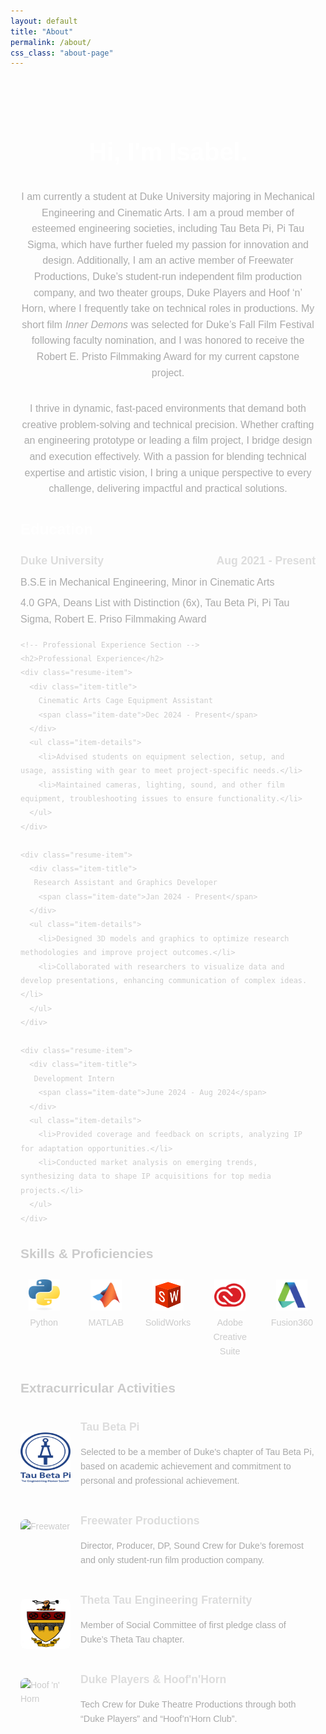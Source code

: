 ```yaml
---
layout: default
title: "About"
permalink: /about/
css_class: "about-page"
---
```


<div class="about-wrapper">
  <!-- About Section -->
  <div class="about-content">
    <h1>Hi, I'm Isabel.</h1>
    <p>
      I am currently a student at Duke University majoring in Mechanical Engineering and Cinematic Arts. 
      I am a proud member of esteemed engineering societies, including Tau Beta Pi, Pi Tau Sigma, which 
      have further fueled my passion for innovation and design. Additionally, I am an active member of 
      Freewater Productions, Duke’s student-run independent film production company, and two theater 
      groups, Duke Players and Hoof ‘n’ Horn, where I frequently take on technical roles in productions. 
      My short film <i>Inner Demons</i> was selected for Duke’s Fall Film Festival following faculty nomination, 
      and I was honored to receive the Robert E. Pristo Filmmaking Award for my current capstone project.
    </p>
    <p>
      I thrive in dynamic, fast-paced environments that demand both creative problem-solving and technical precision. 
      Whether crafting an engineering prototype or leading a film project, I bridge design and execution effectively. 
      With a passion for blending technical expertise and artistic vision, I bring a unique perspective to every challenge, 
      delivering impactful and practical solutions.
    </p>
  </div>

  <!-- Education Section -->
  <div class="resume-section">
    <h2>Education</h2>
    <div class="resume-item">
      <div class="item-title">
        Duke University
        <span class="item-date">Aug 2021 - Present</span>
      </div>
      <div class="item-subtitle">B.S.E in Mechanical Engineering, Minor in Cinematic Arts</div>
      <div class="item-subtitle">4.0 GPA, Deans List with Distinction (6x), Tau Beta Pi, Pi Tau Sigma, Robert E. Priso Filmmaking Award</div>
    </div>

    <!-- Professional Experience Section -->
    <h2>Professional Experience</h2>
    <div class="resume-item">
      <div class="item-title">
        Cinematic Arts Cage Equipment Assistant
        <span class="item-date">Dec 2024 - Present</span>
      </div>
      <ul class="item-details">
        <li>Advised students on equipment selection, setup, and usage, assisting with gear to meet project-specific needs.</li>
        <li>Maintained cameras, lighting, sound, and other film equipment, troubleshooting issues to ensure functionality.</li>
      </ul>
    </div>
    
    <div class="resume-item">
      <div class="item-title">
       Research Assistant and Graphics Developer
        <span class="item-date">Jan 2024 - Present</span>
      </div>
      <ul class="item-details">
        <li>Designed 3D models and graphics to optimize research methodologies and improve project outcomes.</li>
        <li>Collaborated with researchers to visualize data and develop presentations, enhancing communication of complex ideas.</li>
      </ul>
    </div>

    <div class="resume-item">
      <div class="item-title">
       Development Intern
        <span class="item-date">June 2024 - Aug 2024</span>
      </div>
      <ul class="item-details">
        <li>Provided coverage and feedback on scripts, analyzing IP for adaptation opportunities.</li>
        <li>Conducted market analysis on emerging trends, synthesizing data to shape IP acquisitions for top media projects.</li>
      </ul>
    </div>
    
  </div>

<!-- Skills Section -->
<h2>Skills & Proficiencies</h2>
<div class="skills-grid">
  <div class="skill-item">
    <img src="/assets/icons/python.svg" alt="Python" />
    <span>Python</span>
  </div>
  <div class="skill-item">
    <img src="/assets/icons/MATLAB.svg" alt="MATLAB" />
    <span>MATLAB</span>
  </div>
  <div class="skill-item">
    <img src="/assets/icons/solidworks.svg" alt="SolidWorks" />
    <span>SolidWorks</span>
  </div>
  <div class="skill-item">
    <img src="/assets/icons/adobe.svg" alt="Adobe Premiere" />
    <span>Adobe Creative Suite</span>
  </div>
  <div class="skill-item">
    <img src="/assets/icons/autodesk.svg" alt="AutoCAD" />
    <span>Fusion360</span>
  </div>
</div>

  <!-- Extracurricular Section -->
  <h2>Extracurricular Activities</h2>
  <div class="extracurricular">
    <div class="activity-row">
      <img src="/assets/icons/Vertical_BLUE2.png" alt="Tau Beta Pi" class="activity-image" />
      <div class="activity-details">
        <div class="activity-title">Tau Beta Pi</div>
        <p>Selected to be a member of Duke's chapter of Tau Beta Pi, based on academic achievement and commitment to personal and professional achievement.
</p>
      </div>
    </div>
    <div class="activity-row">
      <img src="/assets/icons/freewater" alt="Freewater" class="activity-image" />
      <div class="activity-details">
        <div class="activity-title">Freewater Productions</div>
        <p>Director, Producer, DP, Sound Crew for Duke’s foremost and only student-run film production company. </p>
      </div>
    </div>

 <div class="activity-row">
      <img src="/assets/icons/thetatau.png" alt="ThetaTau" class="activity-image" />
      <div class="activity-details">
        <div class="activity-title">Theta Tau Engineering Fraternity</div>
        <p>Member of Social Committee of first pledge class of Duke’s Theta Tau chapter.
</p>
      </div>
    </div>

 <div class="activity-row">
      <img src="/assets/icons/hoofnhorn" alt="Hoof 'n' Horn" class="activity-image" />
      <div class="activity-details">
        <div class="activity-title">Duke Players & Hoof'n'Horn</div>
        <p>Tech Crew for Duke Theatre Productions through both “Duke Players” and “Hoof’n’Horn Club”.
</p>
      </div>
    </div>

  </div>
</div>

<style>
/* General Styling */
.about-wrapper {
  max-width: 800px;
  margin: 0 auto;
  padding: 2rem 1rem;
  font-family: 'Poppins', sans-serif;
  line-height: 1.6;
  color: #ccc;
}

.about-content h1 {
  font-size: 2.5rem;
  color: white;
  text-align: center;
}

.about-content p {
  font-size: 1rem;
  color: #aaa;
  text-align: center;
  margin-bottom: 2rem;
}

/* Resume Section */
.resume-section {
  margin-top: 2rem;
}

.resume-section h2 {
  font-size: 1.5rem;
  color: white;
  margin-bottom: 1rem;
  text-align: left;
}

.resume-item {
  margin-bottom: 1rem;
}

.item-title {
  display: flex;
  justify-content: space-between;
  font-size: 1.1rem;
  color: #ddd;
  font-weight: 600;
}

.item-subtitle {
  font-size: 1rem;
  color: #aaa;
  margin-top: 0.5rem;
}

.item-details {
  margin-top: 0.5rem;
  padding-left: 1.2rem;
}

  .item-details li {
  list-style-type: circle; /* Apply only circles */
  margin-left: 1rem; /* Align the circles */
  font-size: 0.9rem;
  color: #ccc;
  margin-bottom: 0.5rem;
}

/* Skills Section */
.skills-grid {
  display: grid;
  grid-template-columns: repeat(5, 1fr); /* Five icons per row */
  gap: 1.5rem; /* Add spacing between grid items */
  justify-items: center; /* Center-align each grid item */
  margin-top: 1.5rem;
}

.skill-item {
  text-align: center; /* Ensure text is centered under the icon */
  display: flex;
  flex-direction: column; /* Stack image and text vertically */
  align-items: center; /* Center-align items */
}

.skill-item img {
  width: 50px; /* Adjust image width */
  height: 50px; /* Adjust image height */
  margin-bottom: 0.5rem; /* Add space between icon and text */
}

.skill-item span {
  font-size: 0.9rem; /* Adjust font size */
  color: #ccc; /* Lighter color for text */
  text-align: center; /* Center-align the text */
}

/* Extracurricular Section */
.extracurricular {
  margin-top: 2rem;
}

.activity-row {
  display: flex;
  align-items: center;
  margin-bottom: 1.5rem;
}

.activity-image {
  width: 80px;
  height: 80px;
  margin-right: 1rem;
  border-radius: 8px;
}

.activity-details {
  flex: 1;
}

.activity-title {
  font-size: 1.1rem;
  color: #ddd;
  font-weight: 600;
}

.activity-details p {
  font-size: 0.9rem;
  color: #aaa;
}
</style>
